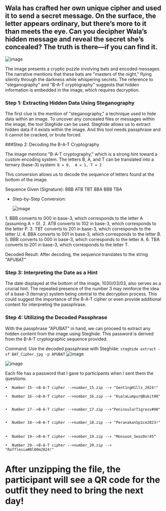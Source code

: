 ## Wala has crafted her own unique cipher and used it to send a secret message. On the surface, the letter appears ordinary, but there’s more to it than meets the eye. Can you decipher Wala’s hidden message and reveal the secret she’s concealed? The truth is there—if you can find it.

![image](https://github.com/user-attachments/assets/272b977d-ff64-4dea-9a8a-58243ee9b152)

The image presents a cryptic puzzle involving bats and encoded messages. The narrative ‎mentions that these bats are "masters of the night," flying silently through the darkness ‎while whispering secrets. The reference to "steganography" and "B-A-T cryptography" ‎suggests that hidden information is embedded in the image, which requires decryption.‎

### Step 1: Extracting Hidden Data Using Steganography

The first clue is the mention of "steganography," a technique used to hide data within an ‎image. To uncover any concealed files or messages within the image, the tool Steghide ‎can be used. Steghide allows us to extract hidden data if it exists within the image. And ‎this tool needs passphrase and it cannot be cracked, or brute forced.‎

###Step 2: Decoding the B-A-T Cryptography

The image mentions "B-A-T cryptography," which is a strong hint toward a custom ‎encoding system. The letters B, A, and T can be translated into a ternary (base-3) system:‎
`
  	B = 0‎, 
  	A = 1‎,
  	T = 2‎
`

This conversion allows us to decode the sequence of letters found at the bottom of the ‎image.‎

Sequence Given (Signature):‎ BBB ATB TBT BBA BBB TBA

* Step-by-Step Conversion:‎

    ![image](https://github.com/user-attachments/assets/f7f19604-aa54-4468-9df8-237d00b93583)

‎1.‎	BBB converts to 000 in base-3, which corresponds to the letter A (assuming A = ‎‎0).‎
‎2.‎	ATB converts to 102 in base-3, which corresponds to the letter P.‎
‎3.‎	TBT converts to 201 in base-3, which corresponds to the letter U.‎
‎4.‎	BBA converts to 001 in base-3, which corresponds to the letter B.‎
‎5.‎	BBB converts to 000 in base-3, which corresponds to the letter A.‎
‎6.‎	TBA converts to 201 in base-3, which corresponds to the letter T.‎

Decoded Result:‎
After decoding, the sequence translates to the string "APUBAT"‎

### Step 3: Interpreting the Date as a Hint
The date displayed at the bottom of the image, 1030/03/03, also serves as a crucial hint. ‎The repeated presence of the number 3 may reinforce the idea of a base-3 (ternary) ‎system being central to the decryption process. This could suggest the importance of the ‎B-A-T cipher or even provide additional context for interpreting the passphrase.‎

### Step 4: Utilizing the Decoded Passphrase
With the passphrase "APUBAT" in hand, we can proceed to extract any hidden content ‎from the image using Steghide. This password is derived from the B-A-T cryptographic ‎sequence provided.‎

Command:‎
Use the decoded passphrase with Steghide:‎
``steghide extract -sf BAT_Cipher.jpg -p APUBAT``
  ![image](https://github.com/user-attachments/assets/8af64c78-2877-4364-affe-44759f4e0875)

  ![image](https://github.com/user-attachments/assets/2c341656-e317-406a-89d2-88d20e875718)

Each file has a password that I gave to participants when I sent them the questions:

`•	Number 15-->B-A-T cipher -->number_15.zip --> "Gent1ngH1lls_2024!" ‎`

`•	Number 16-->B-A-T cipher -->number_16.zip --> "KualaLumpur@Bukit88" ‎`

`•	Number 17-->B-A-T cipher -->number_17.zip -->"PeninsularT1gress#90" ‎`

`•	Number 18-->B-A-T cipher -->number_18.zip --> "PeranakanSp1ce2023!"` ‎

`•	Number 19-->B-A-T cipher -->number_19.zip --> "Monsoon_Seas0n!45" ‎`

`•	Number 20-->B-A-T cipher -->number_20.zip --> "Rafflesia#Bl00m2024!" ‎`

# After unzipping the file, the participant will see a QR code for the outfit they need to bring the next day!


